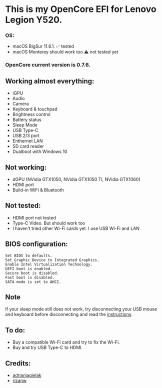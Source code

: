 # This is my OpenCore EFI for Lenovo Legion Y520.

### OS:
- macOS BigSur 11.6.1. ✅ tested
- macOS Monterey should work too ⚠ not tested yet

### OpenCore current version is 0.7.6.


## Working almost everything:
- iGPU
- Audio
- Camera
- Keyboard & touchpad
- Brightness control
- Battery status
- Sleep Mode
- USB Type-C
- USB 2/3 port
- Enthernet LAN
- SD card reader
- Dualboot with Windows 10

## Not working:
- dGPU (NVidia GTX1050, NVidia GTX1050 TI, NVidia GTX1060)
- HDMI port
- Build-in WiFi & Bluetooth

## Not tested:
- HDMI port not tested
- Type-C Video. But should work too
- I haven't tried other Wi-Fi cards yet. I use USB Wi-Fi and LAN


## BIOS configuration:

    Set BIOS to defaults.
    Set Graphic Device to Integrated Graphics.
    Enable Intel Virtualization Technology.
    UEFI boot is enabled.
    Secure boot is disabled.
    Fast boot is disabled.
    SATA mode is set to AHCI.

## Note
If your sleep mode still does not work, try disconnecting your USB mouse and keyboard before disconnecting and read the [instructions](https://dortania.github.io/OpenCore-Post-Install/universal/sleep.html#preparations).

## To do:
- Buy a compatible Wi-Fi card and try to fix the Wi-Fi.
- Buy and try USB Type-C to HDMI.

## Credits:
- [adrianjagielak](https://github.com/adrianjagielak)
- [rizanw](https://github.com/rizanw)
